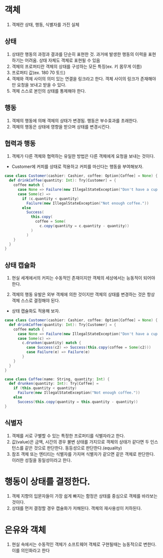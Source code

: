 # 객체

1. 객체란 상태, 행동, 식별자를 가진 실체

## 상태

1. 상태란 행동의 과정과 결과를 단순히 표현한 것. 과거에 발생한 행동의 이력을 표현하기는 어려움. 상태 자체도 객체로 표현될 수 있음
2. 객체의 프로퍼티란 객체의 상태를 구성하는 모든 특징(ex. 키 몸무게 이름)
3. 프로퍼티 값(ex. 180 70 토드)
4. 객체와 객체 사이의 의미 있는 연결을 링크라고 한다. 객체 사이의 링크가 존재해야만 요청을 보내고 받을 수 있다. 
5. 객체 스스로 본인의 상태를 통제해야 한다.

## 행동 

1. 객체의 행동에 의해 객체의 상태가 변경됨. 행동은 부수효과를 초래한다.
2. 객체의 행동은 상태에 영향을 받으며 상태를 변경시킨다.

## 협력과 행동

1. 객체가 다른 객체와 협력하는 유일한 방법은 다른 객체에게 요청을 보내는 것이다.

- Customer에 커피를 상태로 적용하고 커피를 마신다는 행동을 부여해보자.

```scala
case class Customer(cashier: Cashier, coffee: Option[Coffee] = None) {
  def drinkCoffee(quantity: Int): Try[Customer] = {
    coffee match {
      case None => Failure(new IllegalStateException("Don't have a cup of coffee."))
      case Some(c) =>
        if (c.quantity < quantity)
          Failure(new IllegalStateException("Not enough coffee."))
        else
          Success(
            this.copy(
              coffee = Some(
                c.copy(quantity = c.quantity - quantity))
            )
          )
    }
  }
}
```

## 상태 캡슐화 

1. 현실 세계에서의 커피는 수동적인 존재이지만 객체의 세상에서는 능동적이 되어야 한다.

2. 객체의 행동 유발은 외부 객체에 의한 것이지만 객체의 상태를 변경하는 것은 항상 객체 스스로 결정해야 된다.  

- 상태 캡슐화도 적용해 보자.

```scala
case class Customer(cashier: Cashier, coffee: Option[Coffee] = None) {
  def drinkCoffee(quantity: Int): Try[Customer] = {
    coffee match {
      case None => Failure(new IllegalStateException("Don't have a cup of coffee."))
      case Some(c) =>
        c.drunken(quantity) match {
          case Success(c2) => Success(this.copy(coffee = Some(c2)))
          case Failure(e) => Failure(e)
        }
    }
  }
}

case class Coffee(name: String, quantity: Int) {
  def drunken(quantity: Int): Try[Coffee] =
    if (this.quantity < quantity)
      Failure(new IllegalStateException("Not enough coffee."))
    else
      Success(this.copy(quantity = this.quantity - quantity))
}
```

## 식별자

1. 객체를 서로 구별할 수 있는 특정한 프로퍼티를 식별자라고 한다.
2. 값(value)은 금액, 시간의 경우 불변 상태를 가지므로 객체의 상태가 같다면 두 인스턴스를 같은 것으로 판단한다. 동등성으로 판단한다.(equality)
3. 참조 객체 또는 엔티티는 식별자를 가지며 식별자가 같으면 같은 객체로 판단한다. 이러한 성질을 동일성이라고 한다.

# 행동이 상태를 결정한다.

1. 객체 지향의 입문자들이 가장 쉽게 빠지는 함정은 상태를 중심으로 객체를 바라보는 것이다.
2. 상태를 먼저 결정할 경우 캡슐화가 저해된다. 객체의 재사용성이 저하된다.

# 은유와 객체

1. 현실 속에서는 수동적인 객체가 소프트웨어 객체로 구현될때는 능동적으로 변한다. 이를 의인화라고 한다